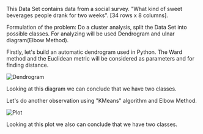 This Data Set contains data from a social survey. "What kind of sweet beverages people drank for two weeks". 
[34 rows x 8 columns].

Formulation of the problem: Do a cluster analysis, split the Data Set into possible classes. For analyzing will be used Dendrogram and ulnar diagram(Elbow Method).

Firstly, let's build an automatic dendrogram used in Python. The Ward method and the Euclidean metric will be considered as parameters and for finding distance.

![Dendrogram](https://user-images.githubusercontent.com/47052805/56167257-6139c600-5fe0-11e9-813d-61f38a7a7846.png)

Looking at this diagram we can conclude that we have two classes.

Let's do another observation using "KMeans" algorithm and Elbow Method.

![Plot](https://user-images.githubusercontent.com/47052805/56168175-0786cb00-5fe3-11e9-8864-39026338e9f3.png)

Looking at this plot we also can conclude that we have two classes.




